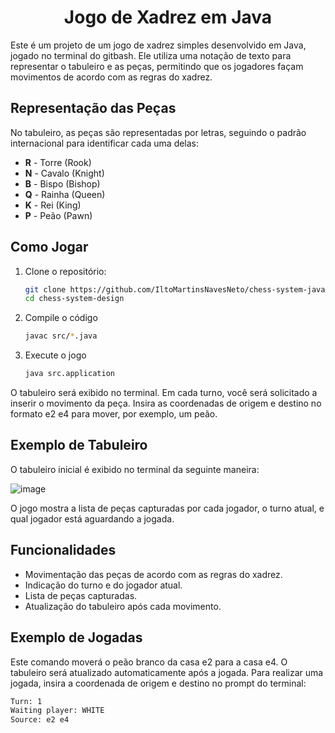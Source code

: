 <h1 align="center">Jogo de Xadrez em Java</h1>

Este é um projeto de um jogo de xadrez simples desenvolvido em Java, jogado no terminal do gitbash. Ele utiliza uma notação de texto para representar o tabuleiro e as peças, permitindo que os jogadores façam movimentos de acordo com as regras do xadrez.

## Representação das Peças

No tabuleiro, as peças são representadas por letras, seguindo o padrão internacional para identificar cada uma delas:

- **R** - Torre (Rook)
- **N** - Cavalo (Knight)
- **B** - Bispo (Bishop)
- **Q** - Rainha (Queen)
- **K** - Rei (King)
- **P** - Peão (Pawn)

## Como Jogar

1. Clone o repositório:
   ```bash
   git clone https://github.com/IltoMartinsNavesNeto/chess-system-java.git
   cd chess-system-design

2. Compile o código 
   ```bash
   javac src/*.java

3. Execute o jogo
   ```bash
   java src.application

O tabuleiro será exibido no terminal. Em cada turno, você será solicitado a inserir o movimento da peça. Insira as coordenadas de origem e destino no formato e2 e4 para mover, por exemplo, um peão.

## Exemplo de Tabuleiro

O tabuleiro inicial é exibido no terminal da seguinte maneira:

  ![image](https://github.com/user-attachments/assets/a5b60a41-f1dc-46ee-957f-7322913b05d4)

O jogo mostra a lista de peças capturadas por cada jogador, o turno atual, e qual jogador está aguardando a jogada.

## Funcionalidades

- Movimentação das peças de acordo com as regras do xadrez.
- Indicação do turno e do jogador atual.
- Lista de peças capturadas.
- Atualização do tabuleiro após cada movimento.

## Exemplo de Jogadas

Este comando moverá o peão branco da casa e2 para a casa e4. O tabuleiro será atualizado automaticamente após a jogada.
Para realizar uma jogada, insira a coordenada de origem e destino no prompt do terminal:

   ```bash
   Turn: 1
   Waiting player: WHITE
   Source: e2 e4
  



